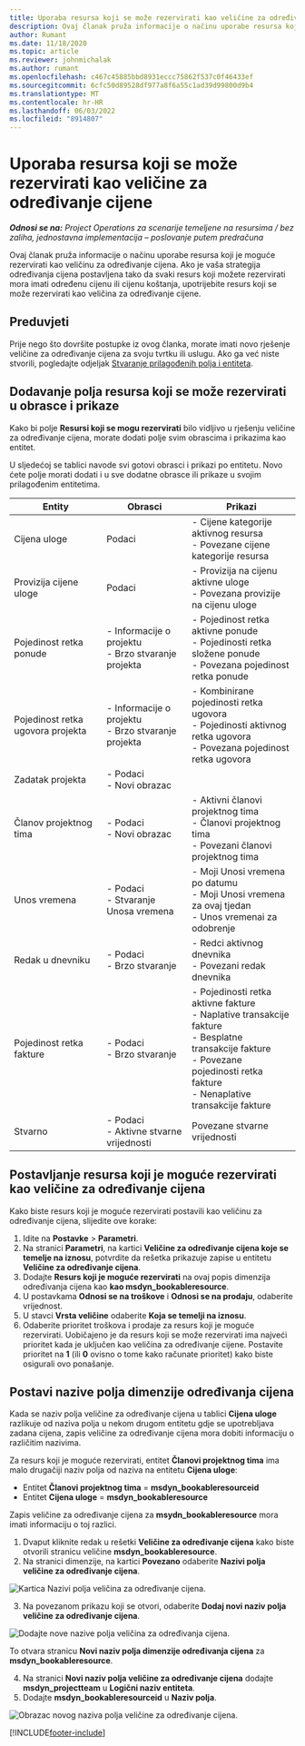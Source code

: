 ```yaml
---
title: Uporaba resursa koji se može rezervirati kao veličine za određivanje cijene
description: Ovaj članak pruža informacije o načinu uporabe resursa koji je moguće rezervirati kao veličinu za određivanje cijena.
author: Rumant
ms.date: 11/18/2020
ms.topic: article
ms.reviewer: johnmichalak
ms.author: rumant
ms.openlocfilehash: c467c45885bbd8931eccc75862f537c0f46433ef
ms.sourcegitcommit: 6cfc50d89528df977a8f6a55c1ad39d99800d9b4
ms.translationtype: MT
ms.contentlocale: hr-HR
ms.lasthandoff: 06/03/2022
ms.locfileid: "8914807"
---
```

# <a name="use-a-bookable-resource-as-a-pricing-dimension"></a>Uporaba resursa koji se može rezervirati kao veličine za određivanje cijene

 _**Odnosi se na:** Project Operations za scenarije temeljene na resursima / bez zaliha, jednostavna implementacija – poslovanje putem predračuna_ 

Ovaj članak pruža informacije o načinu uporabe resursa koji je moguće rezervirati kao veličinu za određivanje cijena. Ako je vaša strategija određivanja cijena postavljena tako da svaki resurs koji možete rezervirati mora imati određenu cijenu ili cijenu koštanja, upotrijebite resurs koji se može rezervirati kao veličina za određivanje cijene.

## <a name="prerequisites"></a>Preduvjeti
Prije nego što dovršite postupke iz ovog članka, morate imati novo rješenje veličine za određivanje cijena za svoju tvrtku ili uslugu. Ako ga već niste stvorili, pogledajte odjeljak [Stvaranje prilagođenih polja i entiteta](../pricing-costing/create-custom-fields-entities-pricing-dimensions.md).

## <a name="add-the-bookable-resource-field-to-forms-and-views"></a>Dodavanje polja resursa koji se može rezervirati u obrasce i prikaze
Kako bi polje **Resursi koji se mogu rezervirati** bilo vidljivo u rješenju veličine za određivanje cijena, morate dodati polje svim obrascima i prikazima kao entitet.

U sljedećoj se tablici navode svi gotovi obrasci i prikazi po entitetu. Novo ćete polje morati dodati i u sve dodatne obrasce ili prikaze u svojim prilagođenim entitetima.

|   Entity        | Obrasci   |Prikazi        |
| ------------------------------|---------------------------------|----------------------------------|
|  Cijena uloge| Podaci | - Cijene kategorije aktivnog resursa<br> - Povezane cijene kategorije resursa |
|  Provizija cijene uloge| Podaci| - Provizija na cijenu aktivne uloge<br>- Povezana provizije na cijenu uloge |
|  Pojedinost retka ponude| - Informacije o projektu<br>- Brzo stvaranje projekta| - Pojedinost retka aktivne ponude<br>- Pojedinosti retka složene ponude<br>- Povezana pojedinost retka ponude |
|  Pojedinost retka ugovora projekta| - Informacije o projektu<br>- Brzo stvaranje projekta| - Kombinirane pojedinosti retka ugovora<br>- Pojedinosti aktivnog retka ugovora<br>- Povezana pojedinost retka ugovora |
|  Zadatak projekta| - Podaci<br>- Novi obrazac| &nbsp; |
|  Članov projektnog tima| - Podaci<br>- Novi obrazac| - Aktivni članovi projektnog tima<br>- Članovi projektnog tima<br>- Povezani članovi projektnog tima |
|  Unos vremena| - Podaci<br>- Stvaranje Unosa vremena| - Moji Unosi vremena po datumu<br>- Moji Unosi vremena za ovaj tjedan<br>- Unos vremenai za odobrenje|
|  Redak u dnevniku| - Podaci<br>- Brzo stvaranje| - Redci aktivnog dnevnika<br>- Povezani redak dnevnika |
|  Pojedinost retka fakture| - Podaci<br>- Brzo stvaranje| - Pojedinosti retka aktivne fakture<br>- Naplative transakcije fakture<br>- Besplatne transakcije fakture<br>- Povezane pojedinosti retka fakture <br>- Nenaplative transakcije fakture|
|  Stvarno| - Podaci<br>- Aktivne stvarne vrijednosti| Povezane stvarne vrijednosti |

## <a name="set-up-a-bookable-resource-as-a-pricing-dimension"></a>Postavljanje resursa koji je moguće rezervirati kao veličine za određivanje cijena
Kako biste resurs koji je moguće rezervirati postavili kao veličinu za određivanje cijena, slijedite ove korake:

1. Idite na **Postavke** > **Parametri**. 
2. Na stranici **Parametri**, na kartici **Veličine za određivanje cijena koje se temelje na iznosu**, potvrdite da rešetka prikazuje zapise u entitetu **Veličine za određivanje cijena**. 
2. Dodajte **Resurs koji je moguće rezervirati** na ovaj popis dimenzija određivanja cijena kao **kao msdyn_bookableresource**. 
3. U postavkama **Odnosi se na troškove** i **Odnosi se na prodaju**, odaberite vrijednost.
4. U stavci **Vrsta veličine** odaberite **Koja se temelji na iznosu**. 
5. Odaberite prioritet troškova i prodaje za resurs koji je moguće rezervirati. Uobičajeno je da resurs koji se može rezervirati ima najveći prioritet kada je uključen kao veličina za određivanje cijene. Postavite prioritet na **1** (ili **0** ovisno o tome kako računate prioritet) kako biste osigurali ovo ponašanje.

## <a name="set-up-pricing-dimension-field-names"></a>Postavi nazive polja dimenzije određivanja cijena

Kada se naziv polja veličine za određivanje cijena u tablici **Cijena uloge** razlikuje od naziva polja u nekom drugom entitetu gdje se upotrebljava zadana cijena, zapis veličine za određivanje cijena mora dobiti informaciju o različitim nazivima.  

Za resurs koji je moguće rezervirati, entitet **Članovi projektnog tima** ima malo drugačiji naziv polja od naziva na entitetu **Cijena uloge**: 

 - Entitet **Članovi projektnog tima** = **msdyn_bookableresourceid**
 - Entitet **Cijena uloge** = **msdyn_bookableresource**

Zapis veličine za određivanje cijena za **msydn_bookableresource** mora imati informaciju o toj razlici.

1. Dvaput kliknite redak u rešetki **Veličine za određivanje cijena** kako biste otvorili stranicu veličine **msdyn_bookableresource**.
2. Na stranici dimenzije, na kartici **Povezano** odaberite **Nazivi polja veličine za određivanje cijena**.

  ![Kartica Nazivi polja veličina za određivanje cijena.](media/PD-fieldname.png)

3. Na povezanom prikazu koji se otvori, odaberite **Dodaj novi naziv polja veličine za određivanje cijena**.

  ![Dodajte nove nazive polja veličina za određivanja cijena.](media/Add-NewPD-fieldname.png)

  To otvara stranicu **Novi naziv polja dimenzije određivanja cijena** za **msdyn_bookableresource**. 

4. Na stranici **Novi naziv polja veličine za određivanje cijena** dodajte **msdyn_projectteam** u **Logični naziv entiteta**.
5. Dodajte **msdyn_bookableresourceid** u **Naziv polja**.

 ![Obrazac novog naziva polja veličine za određivanje cijena.](media/PD-fieldname-Added.png)


[!INCLUDE[footer-include](../includes/footer-banner.md)]